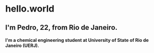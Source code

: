 # hello.world
## I'm Pedro, 22, from Rio de Janeiro.
#### I'm a chemical engineering student at University of State of Rio de Janeiro (UERJ).
